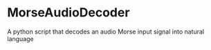 # MorseAudioDecoder
A python script that decodes an audio Morse input signal into natural language 

